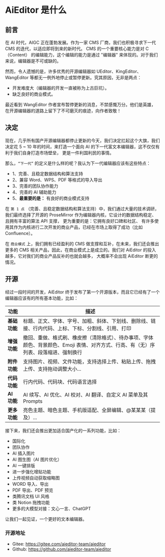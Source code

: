 # AiEditor 是什么


## 前言


在 AI 时代，AIGC 正在蓬勃发展。作为一家 CMS 厂商，我们也积极寻求下一代 CMS 的迭代，以适应即将到来的新时代。
CMS 的一个重要核心能力是对 C（Content） 的编辑能力，这个编辑的能力是通过 "编辑器" 来体现的。对于我们来说，编辑器是不可或缺的。

然而，令人遗憾的是，许多优秀的开源编辑器如 UEditor、KingEditor、WangEditor 等都无一例外地停止或暂停更新。究其原因，无非是两点：

- 开发难度大（编辑器的开发一直被称为上古巨坑）。
- 缺乏良好的商业模式。

最近看到 WangEditor 作者宣布暂停更新的消息，不禁感慨万分。他们是英雄，在开源编辑器的道路上留下了不可磨灭的痕迹，向作者致敬！

## 决定

现在，几乎所有国产开源编辑器都停止更新的今天，我们决定扛起这个大旗，我们决定花 5 ~ 10 年的时间，来打造一个面向 AI 的下一代富文本编辑器，这不仅仅有利于我们自身打造市场壁垒，
更是一件利国利民的事情。


那么，`“下一代”` 的定义是什么样的呢？我认为下一代编辑器应该有这些特点：

- 1、完善、且稳定数据结构和算法支持
- 2、兼容 Word、WPS、PDF 等格式的导入导出
- 3、完善的团队协作能力
- 4、完善的 AI 辅助能力
- 5、**最重要的是：** 有良好的商业模式支持

在 `第 1 点` （完善、且稳定数据结构和算法支持）中，我们通过大量的技术调研，我们最终选择了开源的 ProseMirror 作为编辑器内核，它设计的数据结构稳定、且拥有丰富的算法 API 支撑，
更为重要的是：它拥有良好口碑和社区、 有许多使用其作为内核进行二次开发的商业产品，已经在市场上取得了成功（比如 Confluence）。

在 `商业模式` 上，我们拥有已经盈利的 CMS 做支撑和互补，在未来，我们还会推出更多的 CMS 相关产品，因此，在商业模式上是成立的。我们对 AiEditor 的投入越多，它对我们的商业产品反补的也就会越多，
大概率不会出现 AiEditor 断更的情况。



## 开源

经过一段时间的开发，AiEditor 终于发布了第一个开源版本，而且它已经有了一个编辑器应该有的所有基本功能，比如：

| 功能 | 描述 |
|----|----|
| **基础功能** |  标题、正文、字体、字号、加粗、斜体、下划线、删除线、链接、行内代码、上标、下标、分割线、引用、打印  |
| **增强功能** |  撤回、重做、格式刷、橡皮擦（清除格式）、待办事项、字体颜色、背景颜色、Emoji 表情、对齐方式、行高、有（无）序列表、段落缩进、强制换行  |
| **附件功能** |  支持图片、视频、文件功能，支持选择上传、粘贴上传、拖拽上传、支持拖动调整大小...  |
| **代码功能**  |  行内代码、代码块、代码语言选择  |
| **AI 功能** |  AI 续写、AI 优化、AI 校对、AI 翻译、自定义 AI 菜单及其 Prompts  |
| **更多功能**  |  亮色主题、暗色主题、手机版适配、全屏编辑、@某某某（提及）...  |

接下来，我们还会推出更加适合国产化的一系列功能，比如：

* 国际化
* 团队协作
* AI 插入图片
* AI 图生图（AI 图片优化）
* AI 一键排版
* 进一步强化增贴功能
* 上传视频自动获取缩略图
* WORD 导入、导出
* PDF 导出、PDF 预览
* 类腾讯文档 UI 风格
* 类 Notion 拖拽功能
* 更多的大模型对接：文心一言、ChatGPT

让我们一起见证，一个更好的文本编辑器。

### 开源地址
- Gitee: https://gitee.com/aieditor-team/aieditor
- Github: https://github.com/aieditor-team/aieditor
